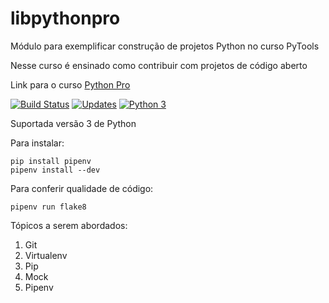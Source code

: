 # libpythonpro

Módulo para exemplificar construção de projetos Python no curso PyTools

Nesse curso é ensinado como contribuir com projetos de código aberto

Link para o curso [Python Pro](https://www.python.pro.br/)

[![Build Status](https://travis-ci.org/Lnvictor/libpythonpro.svg?branch=master)](https://travis-ci.org/Lnvictor/libpythonpro)
[![Updates](https://pyup.io/repos/github/Lnvictor/libpythonpro/shield.svg)](https://pyup.io/repos/github/Lnvictor/libpythonpro/)
[![Python 3](https://pyup.io/repos/github/Lnvictor/libpythonpro/python-3-shield.svg)](https://pyup.io/repos/github/Lnvictor/libpythonpro/)


Suportada versão 3 de Python

Para instalar:

```console
pip install pipenv
pipenv install --dev
```

Para conferir qualidade de código:

```console
pipenv run flake8
```

Tópicos a serem abordados:
 1. Git
 2. Virtualenv
 3. Pip
 4. Mock
 5. Pipenv
 